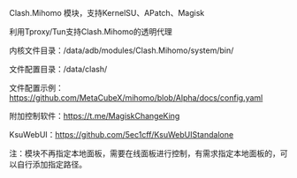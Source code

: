 Clash.Mihomo 模块，支持KernelSU、APatch、Magisk

利用Tproxy/Tun支持Clash.Mihomo的透明代理

内核文件目录：/data/adb/modules/Clash.Mihomo/system/bin/

文件配置目录：/data/clash/

文件配置示例：https://github.com/MetaCubeX/mihomo/blob/Alpha/docs/config.yaml

附加控制软件：https://t.me/MagiskChangeKing

KsuWebUI：https://github.com/5ec1cff/KsuWebUIStandalone

注：模块不再指定本地面板，需要在线面板进行控制，有需求指定本地面板的，可以自行添加指定路径。